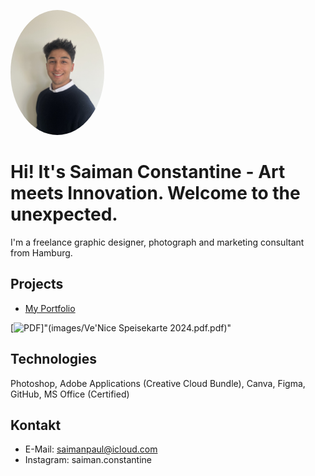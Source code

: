 <p align="left">
<img src="images/Profilbild.jpg" alt"Profilbild" width="150" style="border-radius: 50%;">
</p>


# Hi! It's Saiman Constantine - Art meets Innovation. Welcome to the unexpected.

I'm a freelance graphic designer, photograph and marketing consultant from Hamburg.

## Projects
- [My Portfolio](https://example.com)

[![PDF](https://img.shields.io/badge/Menu-PDF-informational?style=for-the-badge&logo=adobeacrobatreader&logoColor=white&color=blue)]"(images/Ve'Nice Speisekarte 2024.pdf.pdf)"


## Technologies
Photoshop, Adobe Applications (Creative Cloud Bundle), Canva, Figma, GitHub, MS Office (Certified)

## Kontakt
- E-Mail: saimanpaul@icloud.com
- Instagram: saiman.constantine

